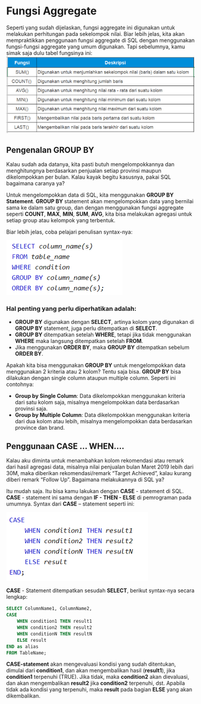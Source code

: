 # Fungsi Aggregate

Seperti yang sudah dijelaskan, fungsi aggregate ini digunakan untuk melakukan perhitungan pada sekelompok nilai. Biar lebih jelas, kita akan mempraktikkan penggunaan fungsi aggregate di SQL dengan menggunakan fungsi-fungsi aggregate yang umum digunakan. Tapi sebelumnya, kamu simak saja dulu tabel fungsinya ini:
![01.png](assets/01.png)

## Pengenalan GROUP BY

Kalau sudah ada datanya, kita pasti butuh mengelompokkannya dan menghitungnya berdasarkan penjualan setiap provinsi maupun dikelompokkan per bulan. Kalau kayak begitu kasusnya, pakai SQL bagaimana caranya ya?

Untuk mengelompokkan data di SQL, kita menggunakan **GROUP BY Statement**. **GROUP BY** statement akan mengelompokkan data yang bernilai sama ke dalam satu group, dan dengan menggunakan fungsi aggregate seperti **COUNT**, **MAX**, **MIN**, **SUM**, **AVG**, kita bisa melakukan agregasi untuk setiap group atau kelompok yang terbentuk.

Biar lebih jelas, coba pelajari penulisan syntax-nya:

![02.png](assets/02.png)

### Hal penting yang perlu diperhatikan adalah:
- **GROUP BY** digunakan dengan **SELECT**, artinya kolom yang digunakan di **GROUP BY** statement, juga perlu ditempatkan di **SELECT**.
- **GROUP BY** ditempatkan setelah **WHERE**, tetapi jika tidak menggunakan **WHERE** maka langsung ditempatkan setelah **FROM**.
- Jika menggunakan **ORDER BY**, maka **GROUP BY** ditempatkan sebelum **ORDER BY**.

Apakah kita bisa menggunakan **GROUP BY** untuk mengelompokkan data menggunakan 2 kriteria atau 2 kolom? Tentu saja bisa. **GROUP BY** bisa dilakukan dengan single column ataupun multiple column. Seperti ini contohnya:
- **Group by Single Column**: Data dikelompokkan menggunakan kriteria dari satu kolom saja, misalnya mengelompokkan data berdasarkan provinsi saja.
- **Group by Multiple Column**: Data dikelompokkan menggunakan kriteria dari dua kolom atau lebih, misalnya mengelompokkan data berdasarkan province dan brand.

## Penggunaan CASE … WHEN….

Kalau aku diminta untuk menambahkan kolom rekomendasi atau remark dari hasil agregasi data, misalnya nilai penjualan bulan Maret 2019 lebih dari 30M, maka diberikan rekomendasi/remark “Target Achieved”, kalau kurang diberi remark “Follow Up”. Bagaimana melakukannya di SQL ya?

Itu mudah saja. Itu bisa kamu lakukan dengan **CASE** - statement di SQL. **CASE** - statement ini sama dengan **IF - THEN - ELSE** di pemrograman pada umumnya. Syntax dari **CASE** – statement seperti ini:

![03.png](assets/03.png)

**CASE** - Statement ditempatkan sesudah **SELECT**, berikut syntax-nya secara lengkap:

```sql
SELECT ColumnName1, ColumnName2,  
CASE  
    WHEN condition1 THEN result1  
    WHEN condition2 THEN result2  
    WHEN conditionN THEN resultN  
    ELSE result  
END as alias  
FROM TableName;
```

**CASE-statement** akan mengevaluasi kondisi yang sudah ditentukan, dimulai dari **condition1**, dan akan mengembalikan hasil (**result1**), jika **condition1** terpenuhi (TRUE). Jika tidak, maka **condition2** akan dievaluasi, dan akan mengembalikan **result2** jika **condition2** terpenuhi, dst. Apabila tidak ada kondisi yang terpenuhi, maka **result** pada bagian **ELSE** yang akan dikembalikan.

